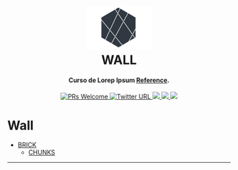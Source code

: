 <h1 align="center">
  <img src="images/logo.png">
  <br/>
  WALL
  <br>
</h1>


<h4 align="center">Curso de Lorep Ipsum <a href="https://platzi.com/r/alejandro-sin/" target="_blank">Reference</a>.</h4>
<p align="center">
  <a href="http://makeapullrequest.com">
    <img src="https://img.shields.io/badge/PRs-welcome-brightgreen.svg?style=flat-square" alt="PRs Welcome">
    </a>
   <a href="https://twitter.com/Alejandrosin_" >
    <img alt="Twitter URL" src="https://img.shields.io/twitter/url?style=social&url=https%3A%2F%2Ftwitter.com%2FAlejandrosin_">
  </a>
  <a href="https://github.com/Alejandro-sin?tab=followers">
    <img src="https://img.shields.io/github/followers/Alejandro-sin?tab=followers?style=social">
  </a>
  <a href="https://methadata.wordpress.com/">
    <img src="https://img.shields.io/badge/Metha-Data-blue.svg?style=flat-square">
  </a>
  <a href="">
    <img src="https://img.shields.io/badge/Project-red.svg?style=flat-square">
  </a>
</p>




# Wall


* [BRICK](#brick-name)
  * [CHUNKS](#chunk-name)


<hr>



